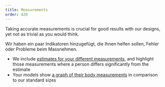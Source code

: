 ```yaml
---
title: Measurements
order: 420
---
```


Taking accurate measurements is crucial for good results with our designs, yet not as trivial as you would think.

Wir haben ein paar Indikatoren hinzugefügt, die Ihnen helfen sollen, Fehler oder Probleme beim Massnehmen.

 - We include [estimates for your different measurements][2], and highlight those measurements where a person differs significantly from the estimate
 - Your models show [a graph of their body measurements][2] in comparison to our standard sizes

[2]: /docs/guide/measurements/graph/
[2]: /docs/guide/measurements/graph/
